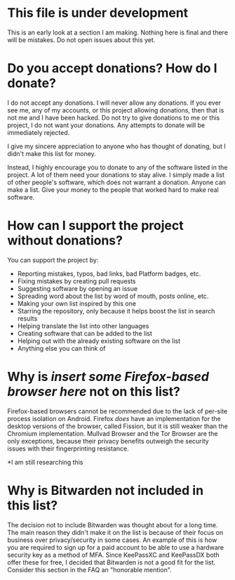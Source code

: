 # This file is under development

This is an early look at a section I am making. Nothing here is final and there will be mistakes. Do not open issues about this yet.

# Do you accept donations? How do I donate?

I do not accept any donations. I will never allow any donations. If you ever see me, any of my accounts, or this project allowing donations, then that is not me and I have been hacked. Do not try to give donations to me or this project, I do not want your donations. Any attempts to donate will be immediately rejected. 

I give my sincere appreciation to anyone who has thought of donating, but I didn't make this list for money. 

Instead, I highly encourage you to donate to any of the software listed in the project. A lot of them need your donations to stay alive. I simply made a list of other people's software, which does not warrant a donation. Anyone can make a list. Give your money to the people that worked hard to make real software. 

# How can I support the project without donations?

You can support the project by:
- Reporting mistakes, typos, bad links, bad Platform badges, etc.
- Fixing mistakes by creating pull requests
- Suggesting software by opening an issue
- Spreading word about the list by word of mouth, posts online, etc.
- Making your own list inspired by this one
- Starring the repository, only because it helps boost the list in search results
- Helping translate the list into other languages
- Creating software that can be added to the list
- Helping out with the already existing software on the list
- Anything else you can think of

# Why is *insert some Firefox-based browser here* not on this list?

Firefox-based browsers cannot be recommended due to the lack of per-site process isolation on Android. Firefox *does* have an implementation for the desktop versions of the browser, called Fission, but it is still weaker than the Chromium implementation. Mullvad Browser and the Tor Browser are the only exceptions, because their privacy benefits outweigh the security issues with their fingerprinting resistance.

*I am still researching this

# Why is Bitwarden not included in this list?

The decision not to include Bitwarden was thought about for a long time. The main reason they didn't make it on the list is because of their focus on business over privacy/security in some cases. An example of this is how you are required to sign up for a paid account to be able to use a hardware security key as a method of MFA. Since KeePassXC and KeePassDX both offer these for free, I decided that Bitwarden is not a good fit for the list. Consider this section in the FAQ an "honorable mention".